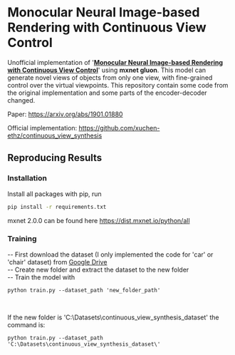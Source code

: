 # Monocular Neural Image-based Rendering with Continuous View Control

Unofficial implementation of '[**Monocular Neural Image-based Rendering with Continuous View Control**](https://arxiv.org/abs/1901.01880)' using **mxnet gluon**.
This model can generate novel views of objects from only one view, with fine-grained control over the virtual viewpoints. This repository contain some code from the original implementation and some parts of the encoder-decoder changed. <br>

Paper: https://arxiv.org/abs/1901.01880

Official implementation: https://github.com/xuchen-ethz/continuous_view_synthesis

## Reproducing Results

### Installation

Install all packages with pip, run 
```bash
pip install -r requirements.txt
```
mxnet 2.0.0 can be found here https://dist.mxnet.io/python/all

### Training

-- First download the dataset (I only implemented the code for 'car' or 'chair' dataset) from
[Google Drive](https://drive.google.com/drive/folders/1YbgU-JOXYsGi7yTrYb1F3niXj6nZp4Li?usp=sharing) <br>
-- Create new folder and extract the dataset to the new folder <br>
-- Train the model with 
```
python train.py --dataset_path 'new_folder_path'
```
<br>

If the new folder is 'C:\Datasets\continuous_view_synthesis_dataset\' the command is:
```
python train.py --dataset_path 'C:\Datasets\continuous_view_synthesis_dataset\'
```